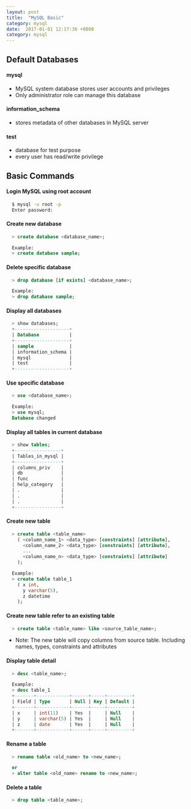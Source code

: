 ```yaml
---
layout: post
title:  "MySQL Basic"
category: mysql
date:  2017-01-01 12:17:36 +0800
category: mysql
---
```

## Default Databases

#### mysql

  - MySQL system database stores user accounts and privileges
  - Only administrator role can manage this database

#### information_schema

  - stores metadata of other databases in MySQL server

#### test

  - database for test purpose
  - every user has read/write privilege

## Basic Commands

#### Login MySQL using root account

```bash
  $ mysql -u root -p
  Enter password:
```

#### Create new database

```sql
  > create database <database_name>;

  Example:
  > create database sample;
```

#### Delete specific database

```sql
  > drop database [if exists] <database_name>;

  Example:
  > drop database sample;
```

#### Display all databases

```sql
  > show databases;
  +--------------------+
  | Database           |
  +--------------------+
  | sample             |
  | information_schema |
  | mysql              |
  | test               |
  +--------------------+
```

#### Use specific database

```sql
  > use <database_name>;

  Example:
  > use mysql;
  Database changed
```

#### Display all tables in current database

```sql
  > show tables;
  +-----------------+
  | Tables_in_mysql |
  +-----------------+
  | columns_priv    |
  | db              |
  | func            |
  | help_category   |
  | .               |
  | .               |
  | .               |
  +-----------------+
```

#### Create new table

```sql
  > create table <table_name>
    ( <column_name_1> <data_type> [constraints] [attribute],
      <column_name_2> <data_type> [constraints] [attribute],
      ...
      <column_name_n> <data_type> [constraints] [attribute]
    );

  Example:
  > create table table_1
    ( x int,
      y varchar(5),
      z datetime
    );
```

#### Create new table refer to an existing table

```sql
  > create table <table_name> like <source_table_name>;
```
- Note: The new table will copy columns from source table.
  Including names, types, constraints and attributes

#### Display table detail

```sql
  > desc <table_name>;

  Example:
  > desc table_1
  +-------+------------+------+-----+---------+
  | Field | Type       | Null | Key | Default |
  +-------+------------+------+-----+---------+
  | x     | int(11)    | Yes  |     | Null    |
  | y     | varchar(5) | Yes  |     | Null    |
  | z     | date       | Yes  |     | Null    |
  +-------+------------+------+-----+---------+
```

#### Rename a table

```sql
  > rename table <old_name> to <new_name>;

  or
  > alter table <old_name> rename to <new_name>;
```

#### Delete a table

```sql
  > drop table <table_name>;
```
